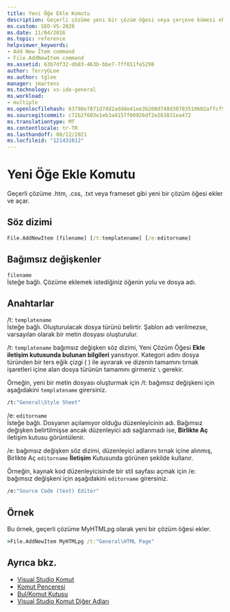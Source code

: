 ```yaml
---
title: Yeni Öğe Ekle Komutu
description: Geçerli çözüme yeni bir çözüm öğesi veya çerçeve kümesi eklemek için Yeni Öğe Ekle komutunu kullanmayı öğrenin.
ms.custom: SEO-VS-2020
ms.date: 11/04/2016
ms.topic: reference
helpviewer_keywords:
- Add New Item command
- File.AddNewItem command
ms.assetid: 63b7df32-db83-463b-bbe7-7ff011fe5298
author: TerryGLee
ms.author: tglee
manager: jmartens
ms.technology: vs-ide-general
ms.workload:
- multiple
ms.openlocfilehash: 63798e7871d7dd2addde41ee3b208d748d30703510602affcf9850a51de988c4
ms.sourcegitcommit: c72b2f603e1eb3a4157f00926df2e263831ea472
ms.translationtype: MT
ms.contentlocale: tr-TR
ms.lasthandoff: 08/12/2021
ms.locfileid: "121431012"
---
```

# <a name="add-new-item-command"></a>Yeni Öğe Ekle Komutu
Geçerli çözüme .htm, .css, .txt veya frameset gibi yeni bir çözüm öğesi ekler ve açar.

## <a name="syntax"></a>Söz dizimi

```cmd
File.AddNewItem [filename] [/t:templatename] [/e:editorname]
```

## <a name="arguments"></a>Bağımsız değişkenler
`filename`\
İsteğe bağlı. Çözüme eklemek istediğiniz öğenin yolu ve dosya adı.

## <a name="switches"></a>Anahtarlar
/t: `templatename`\
İsteğe bağlı. Oluşturulacak dosya türünü belirtir. Şablon adı verilmezse, varsayılan olarak bir metin dosyası oluşturulur.

/t: `templatename` bağımsız değişken söz dizimi, Yeni Çözüm Öğesi **Ekle iletişim kutusunda bulunan bilgileri** yansıtıyor. Kategori adını dosya türünden bir ters eğik çizgi ( ) ile ayırarak ve dizenin tamamını tırnak işaretleri içine alan dosya türünün tamamını girmeniz `\` gerekir.

Örneğin, yeni bir metin dosyası oluşturmak için /t: bağımsız değişkeni için aşağıdakini `templatename` girersiniz.

```cmd
/t:"General\Style Sheet"
```

/e: `editorname`\
İsteğe bağlı. Dosyanın açılamıyor olduğu düzenleyicinin adı. Bağımsız değişken belirtilmişse ancak düzenleyici adı sağlanmadı ise, **Birlikte Aç** iletişim kutusu görüntülenir.

/e: bağımsız değişken söz dizimi, düzenleyici adlarını tırnak içine alınmış, Birlikte Aç `editorname` **İletişim** Kutusunda görünen şekilde kullanır.

Örneğin, kaynak kod düzenleyicisinde bir stil sayfası açmak için /e: bağımsız değişkeni için aşağıdakini `editorname` girersiniz.

```cmd
/e:"Source Code (text) Editor"
```

## <a name="example"></a>Örnek
Bu örnek, geçerli çözüme MyHTMLpg olarak yeni bir çözüm öğesi ekler.

```cmd
>File.AddNewItem MyHTMLpg /t:"General\HTML Page"
```

## <a name="see-also"></a>Ayrıca bkz.

- [Visual Studio Komut](../../ide/reference/visual-studio-commands.md)
- [Komut Penceresi](../../ide/reference/command-window.md)
- [Bul/Komut Kutusu](../../ide/find-command-box.md)
- [Visual Studio Komut Diğer Adları](../../ide/reference/visual-studio-command-aliases.md)
